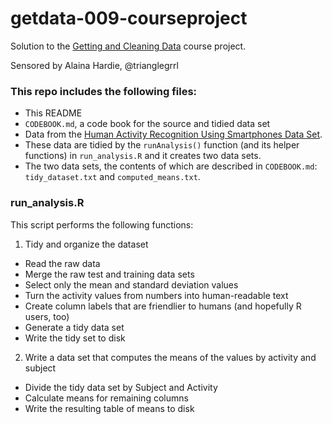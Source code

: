 # getdata-009-courseproject

Solution to the [Getting and Cleaning Data](https://class.coursera.org/getdata-009/) course project.

Sensored by Alaina Hardie, @trianglegrrl

### This repo includes the following files:

* This README
* `CODEBOOK.md`, a code book for the source and tidied data set
* Data from the [Human Activity Recognition Using Smartphones Data Set](http://archive.ics.uci.edu/ml/datasets/Human+Activity+Recognition+Using+Smartphones).
* These data are tidied by the `runAnalysis()` function (and its helper functions) in `run_analysis.R` and it creates two data sets.
* The two data sets, the contents of which are described in `CODEBOOK.md`: `tidy_dataset.txt` and `computed_means.txt`. 

### run_analysis.R

This script performs the following functions:

1. Tidy and organize the dataset
 * Read the raw data
 * Merge the raw test and training data sets
 * Select only the mean and standard deviation values
 * Turn the activity values from numbers into human-readable text
 * Create column labels that are friendlier to humans (and hopefully R users, too)
 * Generate a tidy data set
 * Write the tidy set to disk

2. Write a data set that computes the means of the values by activity and subject
 * Divide the tidy data set by Subject and Activity
 * Calculate means for remaining columns
 * Write the resulting table of means to disk
